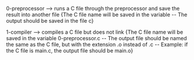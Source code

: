 0-preprocessor --> runs a C file through the preprocessor and save the result into another file {The C file name will be saved in the variable  -- The output should be saved in the file c}


1-compiler --> compiles a C file but does not link {The C file name will be saved in the variable 0-preprocessor.c -- The output file should be named the same as the C file, but with the extension .o instead of .c -- Example: if the C file is main.c, the output file should be main.o}


